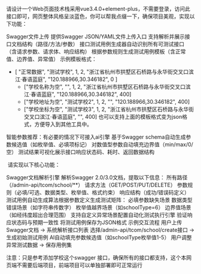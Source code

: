 
请设计一个Web页面技术栈采用vue3.4.0+element-plus，不需要登录，访问此接口即可，网页整体风格呈淡蓝色，你可以帮我点缀一下，确保项目美观，实现以下功能：


​​Swagger文件上传​​
提供Swagger JSON/YAML文件上传入口
支持解析并展示接口文档结构（路径/方法/参数）
​​接口测试用例生成器​​
自动识别所有可测试接口（含请求参数、请求体、响应结构）
根据参数规则生成测试用例模板（含正常值、边界值、异常值）
示例模板格式：
- [ "正常数据",  "测试学校", 1, 2, "浙江省杭州市拱墅区石桥路与永华街交叉口滨江·春语蓝庭", "120.188966,30.346182", 0 ]
  - ["学校名称为空",  "", 1, 2, "浙江省杭州市拱墅区石桥路与永华街交叉口滨江·春语蓝庭", "120.188966,30.346182", 400]
  - ["学校地址为空",  "测试学校2", 1, 2, "", "120.188966,30.346182", 400]
  - ["学校坐标为空", "测试学校3", 1, 2, "浙江省杭州市拱墅区石桥路与永华街交叉口滨江·春语蓝庭", "", 400]
也可以支持上面的模板格式变为json格式，方便导入到其他工具中。

​​智能参数推荐​​：有必要的情况下可接入ai引擎
基于Swagger schema自动生成参数候选值（如枚举值、必填项标记）
对数值型参数自动填充边界值（min/max/0/空）
​​测试结果可视化​​
展示接口响应状态码、耗时、返回数据结构

​
请实现以下核心功能：

​​Swagger文档解析引擎​​
解析Swagger 2.0/3.0文档，提取以下信息：
所有路径（/admin-api/tcom/school/**）
请求方法（GET/POST/PUT/DELETE）
参数规则（必填/可选、数据类型、枚举值、格式约束）
响应结构（成功/错误码定义）
​​测试用例自动生成算法​​
根据参数定义生成测试矩阵：
必填参数缺失场景
数据类型错误场景（如字符串传数字）
枚举值越界场景（如schoolType=6）
边界值场景（如经纬度超出合理范围）
支持自定义异常场景配置
​​自动化测试执行引擎​​
验证响应状态码与预期一致性
将测试用例保存为JSON格式
​​
​​示例交互流程​​
用户上传Swagger文档 → 系统解析接口列表
选择/admin-api/tcom/school/create接口 → 生成初始测试用例
AI自动填充参数候选值（如schoolType枚举值1-5）
用户调整异常测试数据 → 保存用例集

注意：只是参考添加学校这个swagger 接口，确保所有的接口都支持，这个本网页端不需要后端项目，前端项目可以单独部署即可正常运行